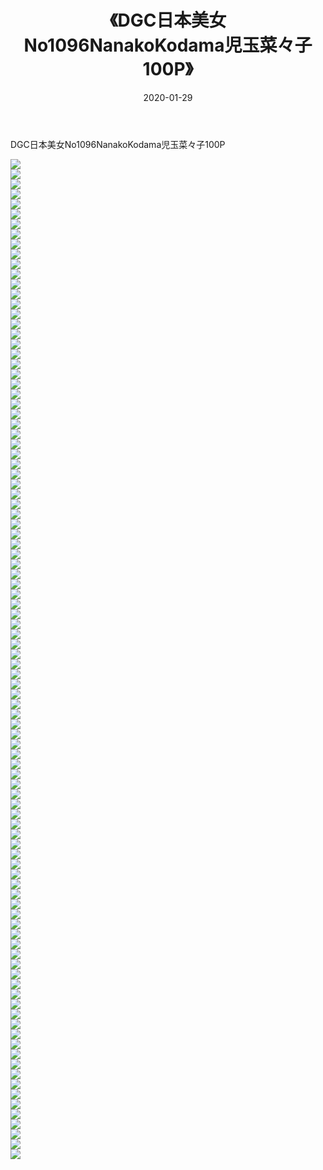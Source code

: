 ﻿---
layout: post
title:  《DGC日本美女No1096NanakoKodama児玉菜々子100P》
date:   2020-01-29
img: http://img.660000.xyz/Sharelink/性感/2020/DGC日本美女No1096NanakoKodama児玉菜々子100P/000.jpg
categories: [美女, 清纯, 唯美]
---

DGC日本美女No1096NanakoKodama児玉菜々子100P

  ![](http://img.660000.xyz/Sharelink/性感/2020/DGC日本美女No1096NanakoKodama児玉菜々子100P/001.jpg) <br> ![](http://img.660000.xyz/Sharelink/性感/2020/DGC日本美女No1096NanakoKodama児玉菜々子100P/002.jpg) <br> ![](http://img.660000.xyz/Sharelink/性感/2020/DGC日本美女No1096NanakoKodama児玉菜々子100P/003.jpg) <br> ![](http://img.660000.xyz/Sharelink/性感/2020/DGC日本美女No1096NanakoKodama児玉菜々子100P/004.jpg) <br> ![](http://img.660000.xyz/Sharelink/性感/2020/DGC日本美女No1096NanakoKodama児玉菜々子100P/005.jpg) <br> ![](http://img.660000.xyz/Sharelink/性感/2020/DGC日本美女No1096NanakoKodama児玉菜々子100P/006.jpg) <br> ![](http://img.660000.xyz/Sharelink/性感/2020/DGC日本美女No1096NanakoKodama児玉菜々子100P/007.jpg) <br> ![](http://img.660000.xyz/Sharelink/性感/2020/DGC日本美女No1096NanakoKodama児玉菜々子100P/008.jpg) <br> ![](http://img.660000.xyz/Sharelink/性感/2020/DGC日本美女No1096NanakoKodama児玉菜々子100P/009.jpg) <br> ![](http://img.660000.xyz/Sharelink/性感/2020/DGC日本美女No1096NanakoKodama児玉菜々子100P/010.jpg) <br> ![](http://img.660000.xyz/Sharelink/性感/2020/DGC日本美女No1096NanakoKodama児玉菜々子100P/011.jpg) <br> ![](http://img.660000.xyz/Sharelink/性感/2020/DGC日本美女No1096NanakoKodama児玉菜々子100P/012.jpg) <br> ![](http://img.660000.xyz/Sharelink/性感/2020/DGC日本美女No1096NanakoKodama児玉菜々子100P/013.jpg) <br> ![](http://img.660000.xyz/Sharelink/性感/2020/DGC日本美女No1096NanakoKodama児玉菜々子100P/014.jpg) <br> ![](http://img.660000.xyz/Sharelink/性感/2020/DGC日本美女No1096NanakoKodama児玉菜々子100P/015.jpg) <br> ![](http://img.660000.xyz/Sharelink/性感/2020/DGC日本美女No1096NanakoKodama児玉菜々子100P/016.jpg) <br> ![](http://img.660000.xyz/Sharelink/性感/2020/DGC日本美女No1096NanakoKodama児玉菜々子100P/017.jpg) <br> ![](http://img.660000.xyz/Sharelink/性感/2020/DGC日本美女No1096NanakoKodama児玉菜々子100P/018.jpg) <br> ![](http://img.660000.xyz/Sharelink/性感/2020/DGC日本美女No1096NanakoKodama児玉菜々子100P/019.jpg) <br> ![](http://img.660000.xyz/Sharelink/性感/2020/DGC日本美女No1096NanakoKodama児玉菜々子100P/020.jpg) <br> ![](http://img.660000.xyz/Sharelink/性感/2020/DGC日本美女No1096NanakoKodama児玉菜々子100P/021.jpg) <br> ![](http://img.660000.xyz/Sharelink/性感/2020/DGC日本美女No1096NanakoKodama児玉菜々子100P/022.jpg) <br> ![](http://img.660000.xyz/Sharelink/性感/2020/DGC日本美女No1096NanakoKodama児玉菜々子100P/023.jpg) <br> ![](http://img.660000.xyz/Sharelink/性感/2020/DGC日本美女No1096NanakoKodama児玉菜々子100P/024.jpg) <br> ![](http://img.660000.xyz/Sharelink/性感/2020/DGC日本美女No1096NanakoKodama児玉菜々子100P/025.jpg) <br> ![](http://img.660000.xyz/Sharelink/性感/2020/DGC日本美女No1096NanakoKodama児玉菜々子100P/026.jpg) <br> ![](http://img.660000.xyz/Sharelink/性感/2020/DGC日本美女No1096NanakoKodama児玉菜々子100P/027.jpg) <br> ![](http://img.660000.xyz/Sharelink/性感/2020/DGC日本美女No1096NanakoKodama児玉菜々子100P/028.jpg) <br> ![](http://img.660000.xyz/Sharelink/性感/2020/DGC日本美女No1096NanakoKodama児玉菜々子100P/029.jpg) <br> ![](http://img.660000.xyz/Sharelink/性感/2020/DGC日本美女No1096NanakoKodama児玉菜々子100P/030.jpg) <br> ![](http://img.660000.xyz/Sharelink/性感/2020/DGC日本美女No1096NanakoKodama児玉菜々子100P/031.jpg) <br> ![](http://img.660000.xyz/Sharelink/性感/2020/DGC日本美女No1096NanakoKodama児玉菜々子100P/032.jpg) <br> ![](http://img.660000.xyz/Sharelink/性感/2020/DGC日本美女No1096NanakoKodama児玉菜々子100P/033.jpg) <br> ![](http://img.660000.xyz/Sharelink/性感/2020/DGC日本美女No1096NanakoKodama児玉菜々子100P/034.jpg) <br> ![](http://img.660000.xyz/Sharelink/性感/2020/DGC日本美女No1096NanakoKodama児玉菜々子100P/035.jpg) <br> ![](http://img.660000.xyz/Sharelink/性感/2020/DGC日本美女No1096NanakoKodama児玉菜々子100P/036.jpg) <br> ![](http://img.660000.xyz/Sharelink/性感/2020/DGC日本美女No1096NanakoKodama児玉菜々子100P/037.jpg) <br> ![](http://img.660000.xyz/Sharelink/性感/2020/DGC日本美女No1096NanakoKodama児玉菜々子100P/038.jpg) <br> ![](http://img.660000.xyz/Sharelink/性感/2020/DGC日本美女No1096NanakoKodama児玉菜々子100P/039.jpg) <br> ![](http://img.660000.xyz/Sharelink/性感/2020/DGC日本美女No1096NanakoKodama児玉菜々子100P/040.jpg) <br> ![](http://img.660000.xyz/Sharelink/性感/2020/DGC日本美女No1096NanakoKodama児玉菜々子100P/041.jpg) <br> ![](http://img.660000.xyz/Sharelink/性感/2020/DGC日本美女No1096NanakoKodama児玉菜々子100P/042.jpg) <br> ![](http://img.660000.xyz/Sharelink/性感/2020/DGC日本美女No1096NanakoKodama児玉菜々子100P/043.jpg) <br> ![](http://img.660000.xyz/Sharelink/性感/2020/DGC日本美女No1096NanakoKodama児玉菜々子100P/044.jpg) <br> ![](http://img.660000.xyz/Sharelink/性感/2020/DGC日本美女No1096NanakoKodama児玉菜々子100P/045.jpg) <br> ![](http://img.660000.xyz/Sharelink/性感/2020/DGC日本美女No1096NanakoKodama児玉菜々子100P/046.jpg) <br> ![](http://img.660000.xyz/Sharelink/性感/2020/DGC日本美女No1096NanakoKodama児玉菜々子100P/047.jpg) <br> ![](http://img.660000.xyz/Sharelink/性感/2020/DGC日本美女No1096NanakoKodama児玉菜々子100P/048.jpg) <br> ![](http://img.660000.xyz/Sharelink/性感/2020/DGC日本美女No1096NanakoKodama児玉菜々子100P/049.jpg) <br> ![](http://img.660000.xyz/Sharelink/性感/2020/DGC日本美女No1096NanakoKodama児玉菜々子100P/050.jpg) <br> ![](http://img.660000.xyz/Sharelink/性感/2020/DGC日本美女No1096NanakoKodama児玉菜々子100P/051.jpg) <br> ![](http://img.660000.xyz/Sharelink/性感/2020/DGC日本美女No1096NanakoKodama児玉菜々子100P/052.jpg) <br> ![](http://img.660000.xyz/Sharelink/性感/2020/DGC日本美女No1096NanakoKodama児玉菜々子100P/053.jpg) <br> ![](http://img.660000.xyz/Sharelink/性感/2020/DGC日本美女No1096NanakoKodama児玉菜々子100P/054.jpg) <br> ![](http://img.660000.xyz/Sharelink/性感/2020/DGC日本美女No1096NanakoKodama児玉菜々子100P/055.jpg) <br> ![](http://img.660000.xyz/Sharelink/性感/2020/DGC日本美女No1096NanakoKodama児玉菜々子100P/056.jpg) <br> ![](http://img.660000.xyz/Sharelink/性感/2020/DGC日本美女No1096NanakoKodama児玉菜々子100P/057.jpg) <br> ![](http://img.660000.xyz/Sharelink/性感/2020/DGC日本美女No1096NanakoKodama児玉菜々子100P/058.jpg) <br> ![](http://img.660000.xyz/Sharelink/性感/2020/DGC日本美女No1096NanakoKodama児玉菜々子100P/059.jpg) <br> ![](http://img.660000.xyz/Sharelink/性感/2020/DGC日本美女No1096NanakoKodama児玉菜々子100P/060.jpg) <br> ![](http://img.660000.xyz/Sharelink/性感/2020/DGC日本美女No1096NanakoKodama児玉菜々子100P/061.jpg) <br> ![](http://img.660000.xyz/Sharelink/性感/2020/DGC日本美女No1096NanakoKodama児玉菜々子100P/062.jpg) <br> ![](http://img.660000.xyz/Sharelink/性感/2020/DGC日本美女No1096NanakoKodama児玉菜々子100P/063.jpg) <br> ![](http://img.660000.xyz/Sharelink/性感/2020/DGC日本美女No1096NanakoKodama児玉菜々子100P/064.jpg) <br> ![](http://img.660000.xyz/Sharelink/性感/2020/DGC日本美女No1096NanakoKodama児玉菜々子100P/065.jpg) <br> ![](http://img.660000.xyz/Sharelink/性感/2020/DGC日本美女No1096NanakoKodama児玉菜々子100P/066.jpg) <br> ![](http://img.660000.xyz/Sharelink/性感/2020/DGC日本美女No1096NanakoKodama児玉菜々子100P/067.jpg) <br> ![](http://img.660000.xyz/Sharelink/性感/2020/DGC日本美女No1096NanakoKodama児玉菜々子100P/068.jpg) <br> ![](http://img.660000.xyz/Sharelink/性感/2020/DGC日本美女No1096NanakoKodama児玉菜々子100P/069.jpg) <br> ![](http://img.660000.xyz/Sharelink/性感/2020/DGC日本美女No1096NanakoKodama児玉菜々子100P/070.jpg) <br> ![](http://img.660000.xyz/Sharelink/性感/2020/DGC日本美女No1096NanakoKodama児玉菜々子100P/071.jpg) <br> ![](http://img.660000.xyz/Sharelink/性感/2020/DGC日本美女No1096NanakoKodama児玉菜々子100P/072.jpg) <br> ![](http://img.660000.xyz/Sharelink/性感/2020/DGC日本美女No1096NanakoKodama児玉菜々子100P/073.jpg) <br> ![](http://img.660000.xyz/Sharelink/性感/2020/DGC日本美女No1096NanakoKodama児玉菜々子100P/074.jpg) <br> ![](http://img.660000.xyz/Sharelink/性感/2020/DGC日本美女No1096NanakoKodama児玉菜々子100P/075.jpg) <br> ![](http://img.660000.xyz/Sharelink/性感/2020/DGC日本美女No1096NanakoKodama児玉菜々子100P/076.jpg) <br> ![](http://img.660000.xyz/Sharelink/性感/2020/DGC日本美女No1096NanakoKodama児玉菜々子100P/077.jpg) <br> ![](http://img.660000.xyz/Sharelink/性感/2020/DGC日本美女No1096NanakoKodama児玉菜々子100P/078.jpg) <br> ![](http://img.660000.xyz/Sharelink/性感/2020/DGC日本美女No1096NanakoKodama児玉菜々子100P/079.jpg) <br> ![](http://img.660000.xyz/Sharelink/性感/2020/DGC日本美女No1096NanakoKodama児玉菜々子100P/080.jpg) <br> ![](http://img.660000.xyz/Sharelink/性感/2020/DGC日本美女No1096NanakoKodama児玉菜々子100P/081.jpg) <br> ![](http://img.660000.xyz/Sharelink/性感/2020/DGC日本美女No1096NanakoKodama児玉菜々子100P/082.jpg) <br> ![](http://img.660000.xyz/Sharelink/性感/2020/DGC日本美女No1096NanakoKodama児玉菜々子100P/083.jpg) <br> ![](http://img.660000.xyz/Sharelink/性感/2020/DGC日本美女No1096NanakoKodama児玉菜々子100P/084.jpg) <br> ![](http://img.660000.xyz/Sharelink/性感/2020/DGC日本美女No1096NanakoKodama児玉菜々子100P/085.jpg) <br> ![](http://img.660000.xyz/Sharelink/性感/2020/DGC日本美女No1096NanakoKodama児玉菜々子100P/086.jpg) <br> ![](http://img.660000.xyz/Sharelink/性感/2020/DGC日本美女No1096NanakoKodama児玉菜々子100P/087.jpg) <br> ![](http://img.660000.xyz/Sharelink/性感/2020/DGC日本美女No1096NanakoKodama児玉菜々子100P/088.jpg) <br> ![](http://img.660000.xyz/Sharelink/性感/2020/DGC日本美女No1096NanakoKodama児玉菜々子100P/089.jpg) <br> ![](http://img.660000.xyz/Sharelink/性感/2020/DGC日本美女No1096NanakoKodama児玉菜々子100P/090.jpg) <br> ![](http://img.660000.xyz/Sharelink/性感/2020/DGC日本美女No1096NanakoKodama児玉菜々子100P/091.jpg) <br> ![](http://img.660000.xyz/Sharelink/性感/2020/DGC日本美女No1096NanakoKodama児玉菜々子100P/092.jpg) <br> ![](http://img.660000.xyz/Sharelink/性感/2020/DGC日本美女No1096NanakoKodama児玉菜々子100P/093.jpg) <br> ![](http://img.660000.xyz/Sharelink/性感/2020/DGC日本美女No1096NanakoKodama児玉菜々子100P/094.jpg) <br> ![](http://img.660000.xyz/Sharelink/性感/2020/DGC日本美女No1096NanakoKodama児玉菜々子100P/095.jpg) <br> ![](http://img.660000.xyz/Sharelink/性感/2020/DGC日本美女No1096NanakoKodama児玉菜々子100P/096.jpg) <br> ![](http://img.660000.xyz/Sharelink/性感/2020/DGC日本美女No1096NanakoKodama児玉菜々子100P/097.jpg) <br> ![](http://img.660000.xyz/Sharelink/性感/2020/DGC日本美女No1096NanakoKodama児玉菜々子100P/098.jpg) <br> ![](http://img.660000.xyz/Sharelink/性感/2020/DGC日本美女No1096NanakoKodama児玉菜々子100P/099.jpg) <br> ![](http://img.660000.xyz/Sharelink/性感/2020/DGC日本美女No1096NanakoKodama児玉菜々子100P/100.jpg) <br>
